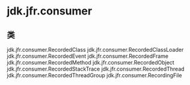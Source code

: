 # jdk.jfr.consumer

## 类

jdk.jfr.consumer.RecordedClass
jdk.jfr.consumer.RecordedClassLoader
jdk.jfr.consumer.RecordedEvent
jdk.jfr.consumer.RecordedFrame
jdk.jfr.consumer.RecordedMethod
jdk.jfr.consumer.RecordedObject
jdk.jfr.consumer.RecordedStackTrace
jdk.jfr.consumer.RecordedThread
jdk.jfr.consumer.RecordedThreadGroup
jdk.jfr.consumer.RecordingFile




